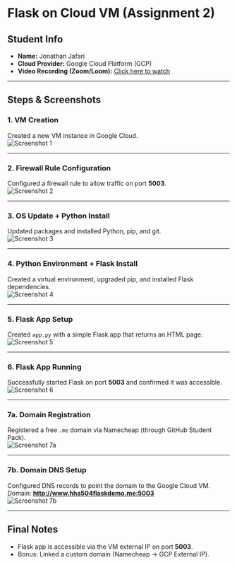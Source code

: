# Flask on Cloud VM (Assignment 2)

## Student Info
- **Name:** Jonathan Jafari  
- **Cloud Provider:** Google Cloud Platform (GCP)  
- **Video Recording (Zoom/Loom):** [Click here to watch](PASTE_YOUR_LINK_HERE)  

---

## Steps & Screenshots

### 1. VM Creation
Created a new VM instance in Google Cloud.  
![Screenshot 1](screenshots/screenshot1.png)

---

### 2. Firewall Rule Configuration
Configured a firewall rule to allow traffic on port **5003**.  
![Screenshot 2](screenshots/screenshot2.png)

---

### 3. OS Update + Python Install
Updated packages and installed Python, pip, and git.  
![Screenshot 3](screenshots/screenshot3.png)

---

### 4. Python Environment + Flask Install
Created a virtual environment, upgraded pip, and installed Flask dependencies.  
![Screenshot 4](screenshots/screenshot4.png)

---

### 5. Flask App Setup
Created `app.py` with a simple Flask app that returns an HTML page.  
![Screenshot 5](screenshots/screenshot5.png)

---

### 6. Flask App Running
Successfully started Flask on port **5003** and confirmed it was accessible.  
![Screenshot 6](screenshots/screenshot6.png)

---

### 7a. Domain Registration
Registered a free `.me` domain via Namecheap (through GitHub Student Pack).  
![Screenshot 7a](screenshots/screenshot7a.png)

---

### 7b. Domain DNS Setup
Configured DNS records to point the domain to the Google Cloud VM.
Domain: **http://www.hha504flaskdemo.me:5003**  
![Screenshot 7b](screenshots/screenshot7b.png)

---

## Final Notes
- Flask app is accessible via the VM external IP on port **5003**.  
- Bonus: Linked a custom domain (Namecheap → GCP External IP).  

